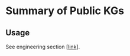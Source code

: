# Summary of Public KGs

## Usage

See engineering section \[[link](https://shaowen310.gitbook.io/engineering/)].
